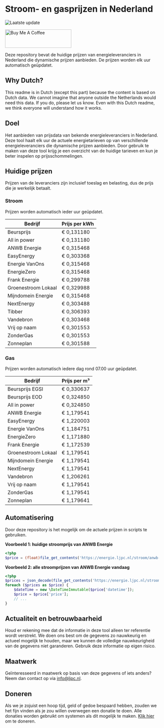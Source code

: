 # Stroom- en gasprijzen in Nederland

![Laatste update](https://img.shields.io/badge/laatste%20update-2025--04--11%2008%3A00%20CET-brightgreen)

<a href="https://www.buymeacoffee.com/Lars-" target="_blank"><img src="https://cdn.buymeacoffee.com/buttons/v2/default-orange.png" alt="Buy Me A Coffee" height="60" style="height: 60px !important;width: 217px !important;" ></a>

Deze repository bevat de huidige prijzen van energieleveranciers in Nederland die dynamische prijzen aanbieden. De prijzen worden elk uur automatisch geüpdatet.

## Why Dutch?

This readme is in Dutch (except this part) because the content is based on Dutch data. We cannot imagine that anyone outside the Netherlands would need this data. If you do, please let us know. Even with this Dutch readme, we think
everyone will understand how it works.

## Doel

Het aanbieden van prijsdata van bekende energieleveranciers in Nederland. Deze tool haalt elk uur de actuele energietarieven op van verschillende energieleveranciers die dynamische prijzen aanbieden. Door gebruik te maken van deze tool
krijg je een overzicht van de huidige tarieven en kun je beter inspelen op prijsschommelingen.

## Huidige prijzen

Prijzen van de leveranciers zijn inclusief toeslag en belasting, dus de prijs die je werkelijk betaalt.

### Stroom

Prijzen worden automatisch ieder uur geüpdatet.

 Bedrijf | Prijs per kWh 
---------|---------------
Beursprijs | € 0,131180
All in power | € 0,131180
ANWB Energie | € 0,315468
EasyEnergy | € 0,303368
Energie VanOns | € 0,315468
EnergieZero | € 0,315468
Frank Energie | € 0,299788
Groenestroom Lokaal | € 0,329988
Mijndomein Energie | € 0,315468
NextEnergy | € 0,303488
Tibber | € 0,306393
Vandebron | € 0,303468
Vrij op naam | € 0,301553
ZonderGas | € 0,301553
Zonneplan | € 0,301588


### Gas

Prijzen worden automatisch iedere dag rond 07.00 uur geüpdatet.

 Bedrijf | Prijs per m³ 
---------|--------------
Beursprijs EGSI | € 0,330637
Beursprijs EOD | € 0,324850
All in power | € 0,324850
ANWB Energie | € 1,179541
EasyEnergy | € 1,220003
Energie VanOns | € 1,184751
EnergieZero | € 1,171880
Frank Energie | € 1,172539
Groenestroom Lokaal | € 1,179541
Mijndomein Energie | € 1,179541
NextEnergy | € 1,179541
Vandebron | € 1,206261
Vrij op naam | € 1,179541
ZonderGas | € 1,179541
Zonneplan | € 1,179641


## Automatisering

Door deze repository is het mogelijk om de actuele prijzen in scripts te gebruiken.

**Voorbeeld 1: huidige stroomprijs van ANWB Energie**

```php
<?php
$price = (float)file_get_contents('https://energie.ljpc.nl/stroom/anwb-energie-nu.txt');

```

**Voorbeeld 2: alle stroomprijzen van ANWB Energie vandaag**

```php
<?php
$prices = json_decode(file_get_contents('https://energie.ljpc.nl/stroom/all-in-power-vandaag.json'),true);
foreach ($prices as $price) {
    $dateTime = new \DateTimeImmutable($price['datetime']);
    $price = $price['price'];
    // ...
}
```

## Actualiteit en betrouwbaarheid

Houd er rekening mee dat de informatie in deze tool alleen ter referentie wordt verstrekt. We doen ons best om de gegevens zo nauwkeurig en actueel mogelijk te houden, maar we kunnen de volledige nauwkeurigheid van de gegevens niet
garanderen. Gebruik deze informatie op eigen risico.

## Maatwerk

Geïnteresseerd in maatwerk op basis van deze gegevens of iets anders? Neem dan contact op
via [info@ljpc.nl](mailto:info@ljpc.nl?subject=Energie%20prijzen).

## Doneren

Als we je zojuist een hoop tijd, geld of gedoe bespaard hebben, zouden we het fijn vinden als je zou willen overwegen een
donatie te doen. Alle donaties worden gebruikt om systemen als dit mogelijk te
maken. [Klik hier](https://www.buymeacoffee.com/Lars-) om te doneren.
